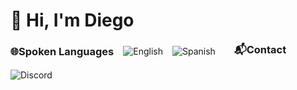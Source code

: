 # 👋 Hi, I'm Diego 
<!-- Spoken Languages and Contact Information -->
<div style="display: flex; align-items: center; gap: 15px; flex-wrap: wrap;">
  <!-- Spoken Languages -->
  <h3 style="margin: 0;">🌐Spoken Languages</h3>
  <img src="https://img.shields.io/badge/English-1f425f?style=for-the-badge&logo=google-translate&logoColor=white" alt="English"/>
  <img src="https://img.shields.io/badge/Spanish-ff2b2b?style=for-the-badge&logo=google-translate&logoColor=white" alt="Spanish"/>
  
  <!-- Spacer -->
  <span style="flex-grow: 1;"></span>

  <!-- Contact Info -->
  <h3 style="margin: 0;">📬Contact</h3>
  <img src="https://img.shields.io/badge/Discord-diegokoes-5865F2?style=for-the-badge&logo=discord&logoColor=white" alt="Discord"/>
</div>
